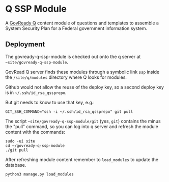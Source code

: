 # Q SSP Module

A [GovReady Q](https://github.com/GovReady/govready-q) content module of questions and templates to assemble a System Security Plan for a Federal government information system.


## Deployment

The govready-q-ssp-module is checked out onto the q server at `~site/govready-q-ssp-module`.

GovRead Q server finds these modules through a symbolic link `ssp` inside the `/site/q/modules` directory where Q looks for modules. 

Github would not allow the reuse of the deploy key, so a second deploy key is in `~/.ssh/id_rsa_qssprepo`.

But git needs to know to use that key, e.g.:

```
GIT_SSH_COMMAND="ssh -i ~/.ssh/id_rsa_qssprepo" git pull
```

The script `~site/govready-q-ssp-module/git` (yes, `git`) contains the minus the "pull" command, so you can log into q server and refresh the module content with the commands:

```
sudo -ui site
cd ~/govready-q-ssp-module
./git pull
```

After refreshing module content remember to `load_modules` to update the database.

```
python3 manage.py load_modules
```